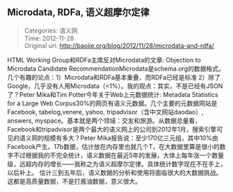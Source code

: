 Microdata, RDFa, 语义超摩尔定律
---
    
> Categories: 语义网  
> Time: 2012-11-28  
> Original url: <http://baojie.org/blog/2012/11/28/microdata-and-rdfa/>
    
HTML Working Group和RDFa主席反对Microdata的文章: Objection to Microdata Candidate RecommendationMicrodata是schema.org的数据格式。几个有趣的论点：1）Microdata和RDFa基本重叠，而RDFa已经是标准 2）除了Google，几乎没有人用Microdata（<1%）。我的观点：其实，不是已经有JSON了？Peter Mika和Tim Potter今年关于Web上元数据统计: Metadata Statistics for a Large Web Corpus30%的网页有语义元数据。几个主要的元数据网站是Facebook, tabelog,venere, yahoo, tripadvisor（含中文网站daodao）, answers, myspace。基本就是两个领域：交友和旅游。从数据总量看，Facebook和tripadvisor是两个最大的语义网上的公司到2012年1月，搜索引擎可见的语义网的规模有多大？Peter Mika报告说：至少170亿三元组，其中10%由Facebook产生。17b数据，估计放在内存里也就几个T，在大数据里算是很小的数字不过根据我的不完全统计，语义数据在最近5年的发展，大体上每年涨一个数量级，远超内存的增长——我称之为语义超摩尔定律。具体统计数字现在不在手上，以后补上。 估计三到五年后，语义数据的分析和使用将面临很大的大数据挑战。这都是高质量数据，不是打酱油数据，意义很大。     
    